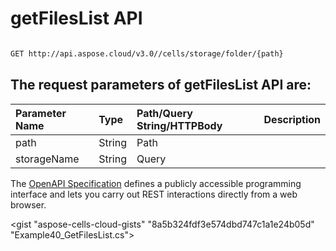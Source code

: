 # **getFilesList API**

 

```bash

GET http://api.aspose.cloud/v3.0//cells/storage/folder/{path}

```

## The request parameters of **getFilesList** API are: 

| Parameter Name | Type | Path/Query String/HTTPBody | Description | 
| :- | :- | :- |:- | 
|path|String|Path||
|storageName|String|Query||


The [OpenAPI Specification](https://reference.aspose.cloud/cells/#/FolderController/GetFilesList) defines a publicly accessible programming interface and lets you carry out REST interactions directly from a web browser.

<gist "aspose-cells-cloud-gists" "8a5b324fdf3e574dbd747c1a1e24b05d" "Example40_GetFilesList.cs">

